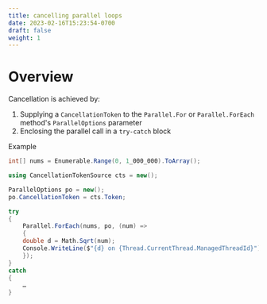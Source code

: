 ```yaml
---
title: cancelling parallel loops
date: 2023-02-16T15:23:54-0700
draft: false
weight: 1
---
```

# Overview
Cancellation is achieved by:
1.  Supplying a `CancellationToken` to the `Parallel.For` or `Parallel.ForEach` method's `ParallelOptions` parameter
2.  Enclosing the parallel call in a `try-catch` block

Example
```cs
int[] nums = Enumerable.Range(0, 1_000_000).ToArray();

using CancellationTokenSource cts = new();

ParallelOptions po = new();
po.CancellationToken = cts.Token;

try
{
    Parallel.ForEach(nums, po, (num) =>
    {
    double d = Math.Sqrt(num);
    Console.WriteLine($"{d} on {Thread.CurrentThread.ManagedThreadId}");
    });
}
catch
{
    …
}
```
